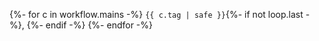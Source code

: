 {%- for c in workflow.mains -%}
  `{{ c.tag | safe }}`{%- if not loop.last -%},&nbsp;{%- endif -%}
{%- endfor -%}
